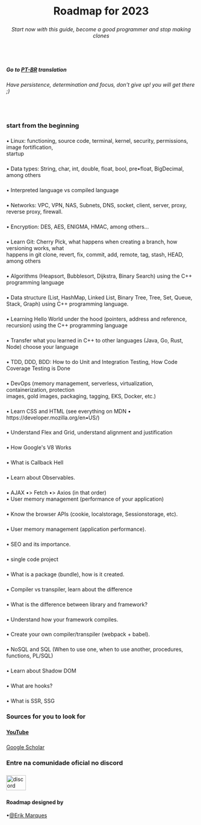 <h1 align="center">Roadmap for 2023</h1>

###

<h6 align="center">Start now with this guide, become a good programmer and stop making clones</h6>

###

<br clear="both">

<p align="left"></p>

###

<h5 align="left">Go to <a href="https://youtube.com" target="_blank">PT-BR</a> translation</h5>

###

<h6 align="left">Have persistence, determination and focus, don't give up! you will get there ;)</h6>

###

<br clear="both">

<p align="left"></p>

###

<h3 align="left">start from the beginning</h3>

###

<p align="left">• Linux: functioning, source code, terminal, kernel, security, permissions, image fortification,<br>startup</p>

###

<p align="left">• Data types: String, char, int, double, float, bool, pre•float, BigDecimal, among others</p>

###

<p align="left">• Interpreted language vs compiled language</p>

###

<p align="left">• Networks: VPC, VPN, NAS, Subnets, DNS, socket, client, server, proxy, reverse proxy, firewall.</p>

###

<p align="left">• Encryption: DES, AES, ENIGMA, HMAC, among others...</p>

###

<p align="left">• Learn Git: Cherry Pick, what happens when creating a branch, how versioning works, what<br>happens in git clone, revert, fix, commit, add, remote, tag, stash, HEAD, among others</p>

###

<p align="left">• Algorithms (Heapsort, Bubblesort, Dijkstra, Binary Search) using the C++ programming language</p>

###

<p align="left">• Data structure (List, HashMap, Linked List, Binary Tree, Tree, Set, Queue, Stack, Graph) using C++ programming language.</p>

###

<p align="left">• Learning Hello World under the hood (pointers, address and reference, recursion) using the C++ programming language</p>

###

<p align="left">• Transfer what you learned in C++ to other languages ​​(Java, Go, Rust, Node) choose your language</p>

###

<p align="left">• TDD, DDD, BDD: How to do Unit and Integration Testing, How Code Coverage Testing is Done</p>

###

<p align="left">• DevOps (memory management, serverless, virtualization, containerization, protection<br>images, gold images, packaging, tagging, EKS, Docker, etc.)</p>

###

<p align="left">• Learn CSS and HTML (see everything on MDN • https://developer.mozilla.org/en•US/)</p>

###

<p align="left">• Understand Flex and Grid, understand alignment and justification</p>

###

<p align="left">• How Google's V8 Works</p>

###

<p align="left">• What is Callback Hell</p>

###

<p align="left">• Learn about Observables.</p>

###

<p align="left">• AJAX •> Fetch •> Axios (in that order)<br>• User memory management (performance of your application)</p>

###

<p align="left">• Know the browser APIs (cookie, localstorage, Sessionstorage, etc).</p>

###

<p align="left">• User memory management (application performance).</p>

###

<p align="left">• SEO and its importance.</p>

###

<p align="left">• single code project</p>

###

<p align="left">• What is a package (bundle), how is it created.</p>

###

<p align="left">• Compiler vs transpiler, learn about the difference</p>

###

<p align="left">• What is the difference between library and framework?</p>

###

<p align="left">• Understand how your framework compiles.</p>

###

<p align="left">• Create your own compiler/transpiler (webpack + babel).</p>

###

<p align="left">• NoSQL and SQL (When to use one, when to use another, procedures, functions, PL/SQL)</p>

###

<p align="left">• Learn about Shadow DOM</p>

###

<p align="left">• What are hooks?</p>

###

<p align="left">• What is SSR, SSG</p>

###

<p align="left"></p>

###

<div align="left">
</div>

###

<h3 align="left">Sources for you to look for</h3>

###

<h4 align="left"><a href="https://youtube.com" target="_blank">YouTube</a></h4>

###

<p align="left"><a href="https://scholar.google.com.br/" target="_blank">Google Scholar</a></p>

###

<p align="left"></p>

###

<h3 align="left">Entre na comunidade oficial no discord</h3>

###

<div align="left">
  <a href="https://discord.gg/ZxeXEKCEqz" target="_blank">
    <img src="https://raw.githubusercontent.com/maurodesouza/profile•readme•generator/master/src/assets/icons/social/discord/default.svg" width="52" height="40" alt="discord logo" />
  </a>
</div>


###
<h4>Roadmap designed by</h4>

•[@Erik Marques](https://github.com/imerik1)

###
